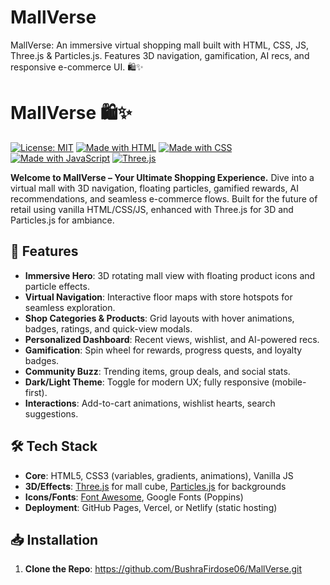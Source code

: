 # MallVerse
MallVerse: An immersive virtual shopping mall built with HTML, CSS, JS, Three.js &amp; Particles.js. Features 3D navigation, gamification, AI recs, and responsive e-commerce UI. 🛍️✨
# MallVerse 🛍️✨

[![License: MIT](https://img.shields.io/badge/License-MIT-yellow.svg)](https://opensource.org/licenses/MIT)
[![Made with HTML](https://img.shields.io/badge/Made%20with-HTML-blue)](https://developer.mozilla.org/en-US/docs/Web/HTML)
[![Made with CSS](https://img.shields.io/badge/Made%20with-CSS-orange)](https://developer.mozilla.org/en-US/docs/Web/CSS)
[![Made with JavaScript](https://img.shields.io/badge/Made%20with-JavaScript-yellowgreen)](https://developer.mozilla.org/en-US/docs/Web/JavaScript)
[![Three.js](https://img.shields.io/badge/Three.js-3D%20Graphics-blueviolet)](https://threejs.org/)

**Welcome to MallVerse – Your Ultimate Shopping Experience.** Dive into a virtual mall with 3D navigation, floating particles, gamified rewards, AI recommendations, and seamless e-commerce flows. Built for the future of retail using vanilla HTML/CSS/JS, enhanced with Three.js for 3D and Particles.js for ambiance.

## 🚀 Features
- **Immersive Hero**: 3D rotating mall view with floating product icons and particle effects.
- **Virtual Navigation**: Interactive floor maps with store hotspots for seamless exploration.
- **Shop Categories & Products**: Grid layouts with hover animations, badges, ratings, and quick-view modals.
- **Personalized Dashboard**: Recent views, wishlist, and AI-powered recs.
- **Gamification**: Spin wheel for rewards, progress quests, and loyalty badges.
- **Community Buzz**: Trending items, group deals, and social stats.
- **Dark/Light Theme**: Toggle for modern UX; fully responsive (mobile-first).
- **Interactions**: Add-to-cart animations, wishlist hearts, search suggestions.


## 🛠️ Tech Stack
- **Core**: HTML5, CSS3 (variables, gradients, animations), Vanilla JS
- **3D/Effects**: [Three.js](https://threejs.org/) for mall cube, [Particles.js](https://github.com/VincentGarreau/particles.js/) for backgrounds
- **Icons/Fonts**: [Font Awesome](https://fontawesome.com/), Google Fonts (Poppins)
- **Deployment**: GitHub Pages, Vercel, or Netlify (static hosting)

## 📥 Installation
1. **Clone the Repo**: https://github.com/BushraFirdose06/MallVerse.git
